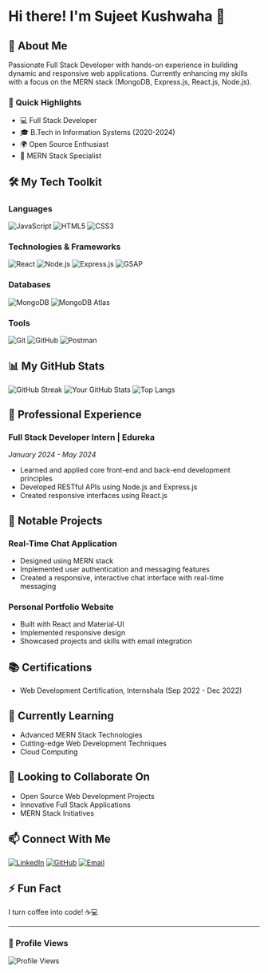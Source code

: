 # Hi there! I'm Sujeet Kushwaha 👋

## 🚀 About Me

Passionate Full Stack Developer with hands-on experience in building dynamic and responsive web applications. Currently enhancing my skills with a focus on the MERN stack (MongoDB, Express.js, React.js, Node.js).

### 🌟 Quick Highlights
- 💻 Full Stack Developer
- 🎓 B.Tech in Information Systems (2020-2024)
- 🌍 Open Source Enthusiast
- 🚀 MERN Stack Specialist

## 🛠️ My Tech Toolkit

### Languages
![JavaScript](https://img.shields.io/badge/-JavaScript-F7DF1E?style=flat-square&logo=javascript&logoColor=black)
![HTML5](https://img.shields.io/badge/-HTML5-E34F26?style=flat-square&logo=html5&logoColor=white)
![CSS3](https://img.shields.io/badge/-CSS3-1572B6?style=flat-square&logo=css3&logoColor=white)

### Technologies & Frameworks
![React](https://img.shields.io/badge/-React-61DAFB?style=flat-square&logo=react&logoColor=black)
![Node.js](https://img.shields.io/badge/-Node.js-339933?style=flat-square&logo=nodedotjs&logoColor=white)
![Express.js](https://img.shields.io/badge/-Express.js-000000?style=flat-square&logo=express&logoColor=white)
![GSAP](https://img.shields.io/badge/-GSAP-13B5EA?style=flat-square&logo=greensock&logoColor=white)

### Databases
![MongoDB](https://img.shields.io/badge/-MongoDB-47A248?style=flat-square&logo=mongodb&logoColor=white)
![MongoDB Atlas](https://img.shields.io/badge/-MongoDB%20Atlas-47A248?style=flat-square&logo=mongodb&logoColor=white)

### Tools
![Git](https://img.shields.io/badge/-Git-F05032?style=flat-square&logo=git&logoColor=white)
![GitHub](https://img.shields.io/badge/-GitHub-181717?style=flat-square&logo=github&logoColor=white)
![Postman](https://img.shields.io/badge/-Postman-FF6C37?style=flat-square&logo=postman&logoColor=white)

## 📊 My GitHub Stats

![GitHub Streak](https://github-readme-streak-stats.herokuapp.com/?user=sujeettx&theme=radical)
![Your GitHub Stats](https://github-readme-stats.vercel.app/api?username=sujeettx&show_icons=true&theme=radical)
![Top Langs](https://github-readme-stats.vercel.app/api/top-langs/?username=sujeettx&layout=compact&theme=radical)

## 💼 Professional Experience

### Full Stack Developer Intern | Edureka
*January 2024 - May 2024*
- Learned and applied core front-end and back-end development principles
- Developed RESTful APIs using Node.js and Express.js
- Created responsive interfaces using React.js

## 🌱 Notable Projects

### Real-Time Chat Application
- Designed using MERN stack
- Implemented user authentication and messaging features
- Created a responsive, interactive chat interface with real-time messaging

### Personal Portfolio Website
- Built with React and Material-UI
- Implemented responsive design
- Showcased projects and skills with email integration

## 📚 Certifications
- Web Development Certification, Internshala (Sep 2022 - Dec 2022)

## 🌱 Currently Learning
- Advanced MERN Stack Technologies
- Cutting-edge Web Development Techniques
- Cloud Computing

## 💞️ Looking to Collaborate On
- Open Source Web Development Projects
- Innovative Full Stack Applications
- MERN Stack Initiatives

## 📫 Connect With Me

[![LinkedIn](https://img.shields.io/badge/-LinkedIn-0A66C2?style=flat-square&logo=linkedin&logoColor=white)](https://www.linkedin.com/in/sujeetx)
[![GitHub](https://img.shields.io/badge/-GitHub-181717?style=flat-square&logo=github&logoColor=white)](https://github.com/sujeettx)
[![Email](https://img.shields.io/badge/-Email-D14836?style=flat-square&logo=gmail&logoColor=white)](mailto:sujeetkushwaha280@gmail.com)

## ⚡ Fun Fact
I turn coffee into code! ☕💻

---

### 👀 Profile Views
![Profile Views](https://komarev.com/ghpvc/?username=sujeettx&color=blueviolet)
